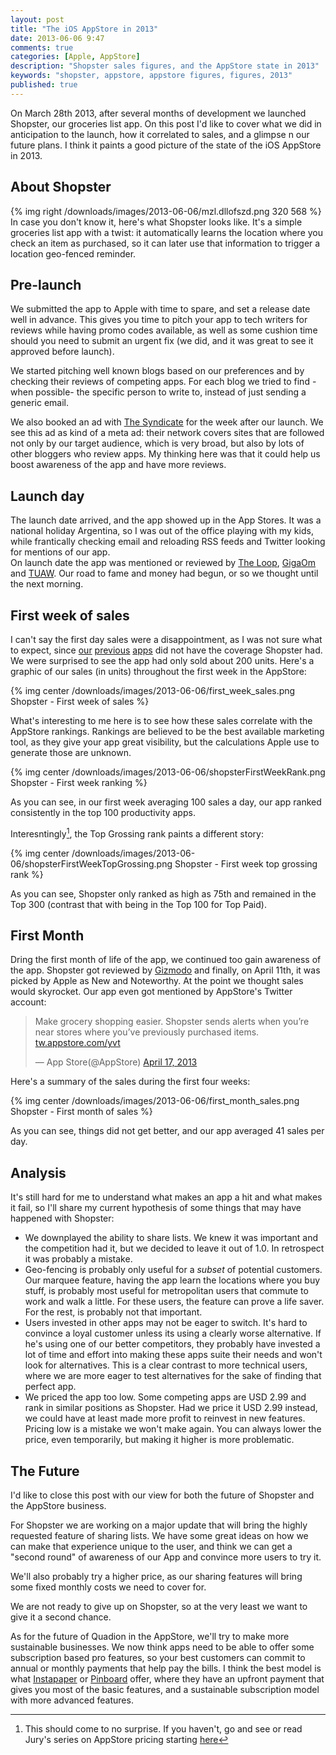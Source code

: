 ```yaml
---
layout: post
title: "The iOS AppStore in 2013"
date: 2013-06-06 9:47
comments: true
categories: [Apple, AppStore]
description: "Shopster sales figures, and the AppStore state in 2013"
keywords: "shopster, appstore, appstore figures, figures, 2013"
published: true
---
```

On March 28th 2013, after several months of development we launched Shopster, our groceries list app.
On this post I'd like to cover what we did in anticipation to the launch, how it correlated to sales, and a glimpse n our future plans. I think it paints a good picture of the state of the iOS AppStore in 2013.

## About Shopster
{% img right /downloads/images/2013-06-06/mzl.dllofszd.png 320 568 %}
In case you don't know it, here's what Shopster looks like.
It's a simple groceries list app with a twist: it automatically learns the location where you check an item as purchased, so it can later use that information to trigger a location geo-fenced reminder.

## Pre-launch
We submitted the app to Apple with time to spare, and set a release date well in advance. This gives you time to pitch your app to tech writers for reviews while having promo codes available, as well as some cushion time should you need to submit an urgent fix (we did, and it was great to see it approved before launch).

We started pitching well known blogs based on our preferences and by checking their reviews of competing apps. For each blog we tried to find -when possible- the specific person to write to, instead of just sending a generic email.

We also booked an ad with [The Syndicate] for the week after our launch. We see this ad as kind of a meta ad: their network covers sites that are followed not only by our target audience, which is very broad, but also by lots of other bloggers who review apps. My thinking here was that it could help us boost awareness of the app and have more reviews.

## Launch day
The launch date arrived, and the app showed up in the App Stores. It was a national holiday Argentina, so I was out of the office playing with my kids, while frantically checking email and reloading RSS feeds and Twitter looking for mentions of our app.  
On launch date the app was mentioned or reviewed by [The Loop], [GigaOm] and [TUAW]. Our road to fame and 
money had begun, or so we thought until the next morning.

## First week of sales
I can't say the first day sales were a disappointment, as I was not sure what to expect, since [our][NineGaps] [previous][RuneTrails] [apps][AlienCab] did not have the coverage Shopster had. We were surprised to see the app had only sold about 200 units. Here's a graphic of our sales (in units) throughout the first week in the AppStore:

{% img center /downloads/images/2013-06-06/first_week_sales.png Shopster - First week of sales %}

What's interesting to me here is to see how these sales correlate with the AppStore rankings. Rankings are
believed to be the best available marketing tool, as they give your app great visibility, but the
calculations Apple use to generate those are unknown.

{% img center /downloads/images/2013-06-06/shopsterFirstWeekRank.png Shopster - First week ranking %}

As you can see, in our first week averaging 100 sales a day, our app ranked consistently in the top 100
productivity apps.

Interesntingly[^JuryAppStorePricing], the Top Grossing rank paints a different story:

{% img center /downloads/images/2013-06-06/shopsterFirstWeekTopGrossing.png Shopster - First week top grossing rank %}

As you can see, Shopster only ranked as high as 75th and remained in the Top 300 (contrast that with being
in the Top 100 for Top Paid).

## First Month
Dring the first month of life of the app, we continued too gain awareness of the app. Shopster got reviewed by [Gizmodo][GizmodoReview] and finally, on April 11th, it was picked by Apple as New and Noteworthy. At the point we thought sales would skyrocket. Our app even got mentioned by AppStore's Twitter account:

<blockquote class="twitter-tweet"><p>Make grocery shopping easier. Shopster sends alerts when you’re near stores where you’ve previously purchased items. <a href="http://t.co/0OCGobGffE" title="http://tw.appstore.com/yvt">tw.appstore.com/yvt</a></p>&mdash; App Store(@AppStore) <a href="https://twitter.com/AppStore/status/324552911554236417">April 17, 2013</a></blockquote>
<script async src="//platform.twitter.com/widgets.js" charset="utf-8"></script>

Here's a summary of the sales during the first four weeks:

{% img center /downloads/images/2013-06-06/first_month_sales.png Shopster - First month of sales %}

As you can see, things did not get better, and our app averaged 41 sales per day.

## Analysis
It's still hard for me to understand what makes an app a hit and what makes it fail, so I'll share my
current hypothesis of some things that may have happened with Shopster:

- We downplayed the ability to share lists. We knew it was important and the competition had it, but we decided to leave it out of 1.0. In retrospect it was probably a mistake.
- Geo-fencing is probably only useful for a *subset* of potential customers. Our marquee feature, having the app learn the locations where you buy stuff, is probably most useful for metropolitan users that commute to work and walk a little. For these users, the feature can prove a life saver. For the rest, is probably not that important.
- Users invested in other apps may not be eager to switch. It's hard to convince a loyal customer unless its using a clearly worse alternative. If he's using one of our better competitors, they probably have invested a lot of time and effort into making these apps suite their needs and won't look for alternatives. This is a clear contrast to more technical users, where we are more eager to test alternatives for the sake of finding that perfect app.
- We priced the app too low. Some competing apps are USD 2.99 and rank in similar positions as Shopster. Had we price it USD 2.99 instead, we could have at least made more profit to reinvest in new features. Pricing low is a mistake we won't make again. You can always lower the price, even temporarily, but making it higher is more problematic.

## The Future
I'd like to close this post with our view for both the future of Shopster and the AppStore business.  

For Shopster we are working on a major update that will bring the highly requested feature of sharing 
lists. We have some great ideas on how we can make that experience unique to the user, and think we
can get a "second round" of awareness of our App and convince more users to try it.

We'll also probably try a higher price, as our sharing features will bring some fixed monthly costs we
need to cover for.

We are not ready to give up on Shopster, so at the very least we want to give it a second chance.


As for the future of Quadion in the AppStore, we'll try to make more sustainable businesses. We now
think apps need to be able to offer some subscription based pro features, so your best customers can
commit to annual or monthly payments that help pay the bills. I think the best model is what [Instapaper]
or [Pinboard] offer, where they have an upfront payment that gives you most of the basic features,
and a sustainable subscription model with more advanced features.

[Shopster]: http://click.linksynergy.com/fs-bin/stat?id=ekjqZxweDbw&offerid=146261&type=3&subid=0&tmpid=1826&RD_PARM1=https%253A%252F%252Fitunes.apple.com%252Fus%252Fapp%252Fshopster-geo-learning-groceries%252Fid613223118%253Fmt%253D8%2526uo%253D4%2526partnerId%253D30
[The Syndicate]: http://syndicateads.net
[NineGaps]: http://itunes.apple.com/us/app/ninegaps/id317223443?mt=8
[RuneTrails]: http://itunes.apple.com/us/app/rune-trails/id348388030?mt=8
[AlienCab]: http://itunes.apple.com/us/app/aliencab/id387209749?mt=8
[The Loop]: http://www.loopinsight.com/2013/03/28/shopster-the-geo-learning-groceries-list/
[TUAW]: http://www.tuaw.com/2013/03/28/shopster-soups-up-your-shopping-list-with-its-geo-learning-featu/
[GigaOm]: http://gigaom.com/2013/03/28/shopster-grocery-list-app-learns-what-you-like-and-where-you-shop/
[GizmodoReview]: http://gizmodo.com/5993533/shopster-make-return-grocery-trips-a-thing-of-the-past
[Instapaper]: http://www.instapaper.com
[Pinboard]: http://pinboard.in
[^JuryAppStorePricing]: This should come to no surprise. If you haven't, go and see or read Jury's series on AppStore pricing starting [here](http://jury.me/blog/2013/4/2/thriving-in-an-app-store-world)